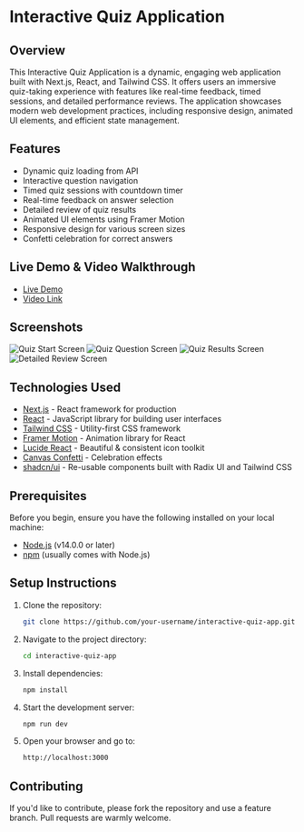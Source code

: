 # Interactive Quiz Application

## Overview

This Interactive Quiz Application is a dynamic, engaging web application built with Next.js, React, and Tailwind CSS. It offers users an immersive quiz-taking experience with features like real-time feedback, timed sessions, and detailed performance reviews. The application showcases modern web development practices, including responsive design, animated UI elements, and efficient state management.

## Features

- Dynamic quiz loading from API
- Interactive question navigation
- Timed quiz sessions with countdown timer
- Real-time feedback on answer selection
- Detailed review of quiz results
- Animated UI elements using Framer Motion
- Responsive design for various screen sizes
- Confetti celebration for correct answers

## Live Demo & Video Walkthrough

- [Live Demo](https://quiz-taskk.vercel.app)
- [Video Link](https://youtu.be/ucUfsxkLWwo)

## Screenshots

![Quiz Start Screen](https://github.com/user-attachments/assets/17721df6-175f-4952-8f53-a893a3d2d50c)
![Quiz Question Screen](https://github.com/user-attachments/assets/751b366a-8a96-42a4-8a61-679c9249d80e)
![Quiz Results Screen](https://github.com/user-attachments/assets/dc9ec144-0d9b-4b26-98a6-e36dbf834d11)
![Detailed Review Screen](https://github.com/user-attachments/assets/1484bffe-87ab-4c7f-9c6d-c0f853ed015e)

## Technologies Used

- [Next.js](https://nextjs.org/) - React framework for production
- [React](https://reactjs.org/) - JavaScript library for building user interfaces
- [Tailwind CSS](https://tailwindcss.com/) - Utility-first CSS framework
- [Framer Motion](https://www.framer.com/motion/) - Animation library for React
- [Lucide React](https://lucide.dev/) - Beautiful & consistent icon toolkit
- [Canvas Confetti](https://github.com/catdad/canvas-confetti) - Celebration effects
- [shadcn/ui](https://ui.shadcn.com/) - Re-usable components built with Radix UI and Tailwind CSS

## Prerequisites

Before you begin, ensure you have the following installed on your local machine:

- [Node.js](https://nodejs.org/) (v14.0.0 or later)
- [npm](https://www.npmjs.com/) (usually comes with Node.js)

## Setup Instructions

1. Clone the repository:
   ```sh
   git clone https://github.com/your-username/interactive-quiz-app.git
   ```
2. Navigate to the project directory:
   ```sh
   cd interactive-quiz-app
   ```
3. Install dependencies:
   ```sh
   npm install
   ```
4. Start the development server:
   ```sh
   npm run dev
   ```
5. Open your browser and go to:
   ```sh
   http://localhost:3000
   ```

## Contributing

If you'd like to contribute, please fork the repository and use a feature branch. Pull requests are warmly welcome.
